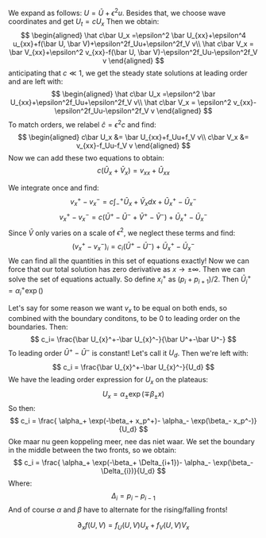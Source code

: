 We expand as follows: $U= \bar U+\epsilon^2 u$. Besides that, we choose wave coordinates and get $U_t= cU_x$ Then we obtain:
$$
\begin{aligned}
\hat c\bar U_x =\epsilon^2 \bar U_{xx}+\epsilon^4 u_{xx}+f(\bar U, \bar V)+\epsilon^2f_Uu+\epsilon^2f_V v\\
\hat c\bar V_x = \bar V_{xx}+\epsilon^2 v_{xx}-f(\bar U, \bar V)-\epsilon^2f_Uu-\epsilon^2f_V v
\end{aligned}
$$
anticipating that $c\ll 1$, we get the steady state solutions at leading order and are left with:
$$
\begin{aligned}
\hat c\bar U_x =\epsilon^2 \bar U_{xx}+\epsilon^2f_Uu+\epsilon^2f_V v\\
\hat c\bar V_x = \epsilon^2 v_{xx}-\epsilon^2f_Uu-\epsilon^2f_V v
\end{aligned}
$$
To match orders, we relabel $\hat c=\epsilon^2 c$ and find:
$$
\begin{aligned}
c\bar U_x &= \bar U_{xx}+f_Uu+f_V v\\
c\bar V_x &= v_{xx}-f_Uu-f_V v
\end{aligned}
$$
Now we can add these two equations to obtain:
$$
c(\bar U_x+\bar V_x)=v_{xx}+\bar U_{xx}
$$

We integrate once and find:
$$
v^{+}_x-v_x^- = c\int_-^+ \bar U_x+\bar V_xdx +\bar U_{x}^+-\bar U_{x}^-
$$
$$
v^{+}_x-v_x^- = c\left(\bar U^+-\bar U^-+\bar V^+-\bar V^- \right) +\bar U_{x}^+-\bar U_{x}^-
$$
Since $\bar V$ only varies on a scale of $\epsilon^2$, we neglect these terms and find:
$$
(v^{+}_x-v_x^-)_i = c_i\left(\bar U^+-\bar U^-\right) +\bar U_{x}^+-\bar U_{x}^-
$$
We can find all the quantities in this set of equations exactly! 
Now we can force that our total solution has zero derivative as $x\to\pm \infty$. Then we can solve the set of equations actually. So define $x^+_i$ as $(p_i+p_{i+1})/2$. Then $\bar U^+_i=\alpha_i^+ \exp()$ 


Let's say for some reason we want $v_x$ to be equal on both ends, so combined with the boundary conditons, to be $0$ to leading order on the boundaries. Then:
$$
c_i= \frac{\bar U_{x}^+-\bar U_{x}^-}{\bar U^+-\bar U^-}
$$
To leading order $\bar U^+-\bar U^-$ is constant! Let's call it $U_d$. Then we're left with:
$$
c_i = \frac{\bar U_{x}^+-\bar U_{x}^-}{U_d}
$$
We have the leading order expression for $U_x$ on the plateaus:
$$
U_x = \alpha_\pm \exp(\mp\beta_\pm x)
$$
So then:
$$
c_i = \frac{ \alpha_+ \exp(-\beta_+ x_p^+)- \alpha_- \exp(\beta_- x_p^-)}{U_d}
$$
Oke maar nu geen koppeling meer, nee das niet waar.
We set the boundary in the middle between the two fronts, so we obtain:
$$
c_i  = \frac{ \alpha_+ \exp(-\beta_+ \Delta_{i+1})- \alpha_- \exp(\beta_- \Delta_{i})}{U_d}
$$
Where:
$$
\Delta_{i} = p_{i}-p_{i-1}
$$
And of course $\alpha$ and $\beta$ have to alternate for the rising/falling fronts!




$$
\partial_xf(U,V) = f_U(U,V)U_x+f_V(U,V)V_x
$$